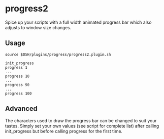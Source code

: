 # progress2

Spice up your scripts with a full width animated progress bar which also adjusts to window size changes.

## Usage

```shell
source $OSH/plugins/progress/progress2.plugin.sh

init_progress
progress 1
...
progress 10
...
progress 90
...
progress 100
```

## Advanced

The characters used to draw the progress bar can be changed to suit your tastes. Simply set your own values (see script for complete list) after calling init_progress but before calling progress for the first time.


